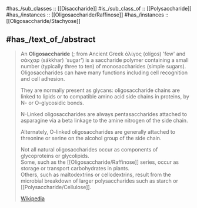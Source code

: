 
#has_/sub_classes :: [[Disaccharide]] 
#is_/sub_class_of :: [[Polysaccharide]] 
#has_/instances :: [[Oligosaccharide/Raffinose]] 
#has_/instances :: [[Oligosaccharide/Stachyose]]  

## #has_/text_of_/abstract 

> An **Oligosaccharide** (; from Ancient Greek  ὀλίγος (olígos) 'few' and  σάκχαρ (sákkhar) 'sugar') 
> is a saccharide polymer containing a small number 
> (typically three to ten) of monosaccharides (simple sugars). 
> Oligosaccharides can have many functions including cell recognition and cell adhesion.
>
> They are normally present as glycans: oligosaccharide chains are linked to lipids 
> or to compatible amino acid side chains in proteins, by N- or O-glycosidic bonds. 
> 
> N-Linked oligosaccharides are always pentasaccharides 
> attached to asparagine via a beta linkage to the amine nitrogen of the side chain. 
> 
> Alternately, O-linked oligosaccharides are generally attached to threonine or serine 
> on the alcohol group of the side chain. 
> 
> Not all natural oligosaccharides occur as components of glycoproteins or glycolipids.  
> Some, such as the [[Oligosaccharide/Raffinose]] series, occur as storage or transport carbohydrates in plants.  
> Others, such as maltodextrins or cellodextrins, 
> result from the microbial breakdown of larger polysaccharides such as starch or [[Polysaccharide/Cellulose]].
>
> [Wikipedia](https://en.wikipedia.org/wiki/Oligosaccharide)

